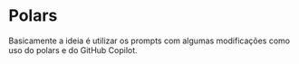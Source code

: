 # Polars

Basicamente a ideia é utilizar os prompts com algumas modificações como uso do polars e do GitHub Copilot. 

